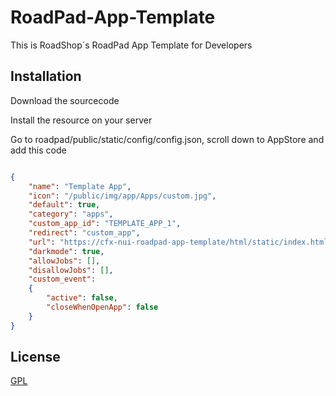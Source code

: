 # RoadPad-App-Template

This is RoadShop´s RoadPad App Template for Developers

## Installation

Download the sourcecode

Install the resource on your server
 
Go to roadpad/public/static/config/config.json, scroll down to AppStore and add this code

```json

{
    "name": "Template App",
    "icon": "/public/img/app/Apps/custom.jpg",
    "default": true,
    "category": "apps",
    "custom_app_id": "TEMPLATE_APP_1",
    "redirect": "custom_app",
    "url": "https://cfx-nui-roadpad-app-template/html/static/index.html",
    "darkmode": true,
    "allowJobs": [],
    "disallowJobs": [],
    "custom_event":
    {
        "active": false,
        "closeWhenOpenApp": false
    }
}

```

## License

[GPL](https://choosealicense.com/licenses/gpl-3.0/)